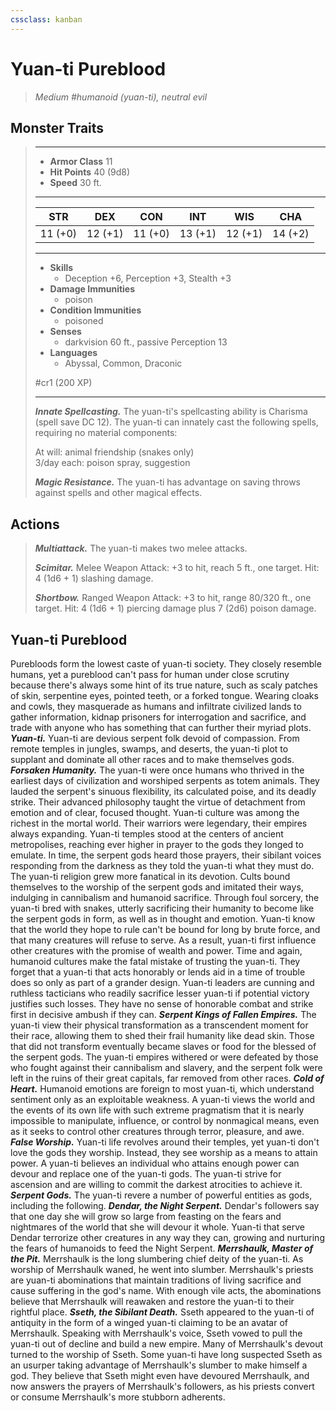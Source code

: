 ```yaml
---
cssclass: kanban
---
```


# Yuan-ti Pureblood
>*Medium #humanoid (yuan-ti), neutral evil*
## Monster Traits
>___
>- **Armor Class** 11
>- **Hit Points** 40 (9d8)
>- **Speed** 30 ft.
>___
>|STR|DEX|CON|INT|WIS|CHA|
>|:---:|:---:|:---:|:---:|:---:|:---:|
>|11 (+0)|12 (+1)|11 (+0)|13 (+1)|12 (+1)|14 (+2)|
>___
>- **Skills**
>	 - Deception +6, Perception +3, Stealth +3
>- **Damage Immunities**
>	 - poison
>- **Condition Immunities**
>	 - poisoned
>- **Senses**
>	 - darkvision 60 ft., passive Perception 13
>- **Languages**
>	 - Abyssal, Common, Draconic
>
> #cr1 (200 XP)
>___
>***Innate Spellcasting.*** The yuan-ti's spellcasting ability is Charisma (spell save DC 12). The yuan-ti can innately cast the following spells, requiring no material components:  
>
>At will: animal friendship (snakes only)  
>3/day each: poison spray, suggestion  
>
>
>***Magic Resistance.*** The yuan-ti has advantage on saving throws against spells and other magical effects.  
>
## Actions
>***Multiattack.*** The yuan-ti makes two melee attacks.  
>
>***Scimitar.*** Melee Weapon Attack: +3 to hit, reach 5 ft., one target. Hit: 4 (1d6 + 1) slashing damage.  
>
>***Shortbow.*** Ranged Weapon Attack: +3 to hit, range 80/320 ft., one target. Hit: 4 (1d6 + 1) piercing damage plus 7 (2d6) poison damage.
## Yuan-ti Pureblood
Purebloods form the lowest caste of yuan-ti society. They closely resemble humans, yet a pureblood can't pass for human under close scrutiny because there's always some hint of its true nature, such as scaly patches of skin, serpentine eyes, pointed teeth, or a forked tongue. Wearing cloaks and cowls, they masquerade as humans and infiltrate civilized lands to gather information, kidnap prisoners for interrogation and sacrifice, and trade with anyone who has something that can further their myriad plots.
***Yuan-ti.*** Yuan-ti are devious serpent folk devoid of compassion. From remote temples in jungles, swamps, and deserts, the yuan-ti plot to supplant and dominate all other races and to make themselves gods.
***Forsaken Humanity.***  The yuan-ti were once humans who thrived in the earliest days of civilization and worshiped serpents as totem animals. They lauded the serpent's sinuous flexibility, its calculated poise, and its deadly strike. Their advanced philosophy taught the virtue of detachment from emotion and of clear, focused thought.
Yuan-ti culture was among the richest in the mortal world. Their warriors were legendary, their empires always expanding. Yuan-ti temples stood at the centers of ancient metropolises, reaching ever higher in prayer to the gods they longed to emulate. In time, the serpent gods heard those prayers, their sibilant voices responding from the darkness as they told the yuan-ti what they must do. The yuan-ti religion grew more fanatical in its devotion. Cults bound themselves to the worship of the serpent gods and imitated their ways, indulging in cannibalism and humanoid sacrifice. Through foul sorcery, the yuan-ti bred with snakes, utterly sacrificing their humanity to become like the serpent gods in form, as well as in thought and emotion.
Yuan-ti know that the world they hope to rule can't be bound for long by brute force, and that many creatures will refuse to serve. As a result, yuan-ti first influence other creatures with the promise of wealth and power. Time and again, humanoid cultures make the fatal mistake of trusting the yuan-ti. They forget that a yuan-ti that acts honorably or lends aid in a time of trouble does so only as part of a grander design.
Yuan-ti leaders are cunning and ruthless tacticians who readily sacrifice lesser yuan-ti if potential victory justifies such losses. They have no sense of honorable combat and strike first in decisive ambush if they can.
***Serpent Kings of Fallen Empires.***  The yuan-ti view their physical transformation as a transcendent moment for their race, allowing them to shed their frail humanity like dead skin. Those that did not transform eventually became slaves or food for the blessed of the serpent gods. The yuan-ti empires withered or were defeated by those who fought against their cannibalism and slavery, and the serpent folk were left in the ruins of their great capitals, far removed from other races.
***Cold of Heart.***  Humanoid emotions are foreign to most yuan-ti, which understand sentiment only as an exploitable weakness. A yuan-ti views the world and the events of its own life with such extreme pragmatism that it is nearly impossible to manipulate, influence, or control by nonmagical means, even as it seeks to control other creatures through terror, pleasure, and awe.
***False Worship.***  Yuan-ti life revolves around their temples, yet yuan-ti don't love the gods they worship. Instead, they see worship as a means to attain power. A yuan-ti believes an individual who attains enough power can devour and replace one of the yuan-ti gods. The yuan-ti strive for ascension and are willing to commit the darkest atrocities to achieve it.
***Serpent Gods.*** The yuan-ti revere a number of powerful entities as gods, including the following.
***Dendar, the Night Serpent.***  Dendar's followers say that one day she will grow so large from feasting on the fears and nightmares of the world that she will devour it whole. Yuan-ti that serve Dendar terrorize other creatures in any way they can, growing and nurturing the fears of humanoids to feed the Night Serpent.
***Merrshaulk, Master of the Pit.***  Merrshaulk is the long slumbering chief deity of the yuan-ti. As worship of Merrshaulk waned, he went into slumber. Merrshaulk's priests are yuan-ti abominations that maintain traditions of living sacrifice and cause suffering in the god's name. With enough vile acts, the abominations believe that Merrshaulk will reawaken and restore the yuan-ti to their rightful place.
***Sseth, the Sibilant Death.***  Sseth appeared to the yuan-ti of antiquity in the form of a winged yuan-ti claiming to be an avatar of Merrshaulk. Speaking with Merrshaulk's voice, Sseth vowed to pull the yuan-ti out of decline and build a new empire. Many of Merrshaulk's devout turned to the worship of Sseth. Some yuan-ti have long suspected Sseth as an usurper taking advantage of Merrshaulk's slumber to make himself a god. They believe that Sseth might even have devoured Merrshaulk, and now answers the prayers of Merrshaulk's followers, as his priests convert or consume Merrshaulk's more stubborn adherents.